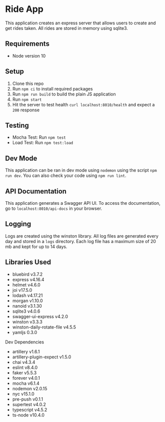 # Ride App

This application creates an express server that allows users to create and get rides taken. All rides are stored in memory using sqlite3.

## Requirements

- Node version 10

## Setup

1. Clone this repo
2. Run `npm ci` to install required packages
3. Run `npm run build` to build the plain JS application
4. Run `npm start`
5. Hit the server to test health `curl localhost:8010/health` and expect a `200` response

## Testing

- Mocha Test: Run `npm test`
- Load Test: Run `npm test:load`

## Dev Mode

This application can be ran in dev mode using `nodemon` using the script `npm run dev`. You can also check your code using `npm run lint`.

## API Documentation

This application generates a Swagger API UI. To access the documentation, go to `localhost:8010/api-docs` in your browser.

## Logging

Logs are created using the winston library. All log files are generated every day and stored in a `logs` directory. Each log file has a maximum size of 20 mb and kept for up to 14 days.

## Libraries Used
- bluebird v3.7.2
- express v4.16.4
- helmet v4.6.0
- joi v17.5.0
- lodash v4.17.21
- morgan v1.10.0
- nanoid v3.1.30
- sqlite3 v4.0.6
- swagger-ui-express v4.2.0
- winston v3.3.3
- winston-daily-rotate-file v4.5.5
- yamljs 0.3.0

Dev Dependencies
- artillery v1.6.1
- artillery-plugin-expect v1.5.0
- chai v4.3.4
- eslint v8.4.0
- faker v5.5.3
- forever v4.0.1
- mocha v6.1.4
- nodemon v2.0.15
- nyc v15.1.0
- pre-push v0.1.1
- supertest v4.0.2
- typescript v4.5.2
- ts-node v10.4.0